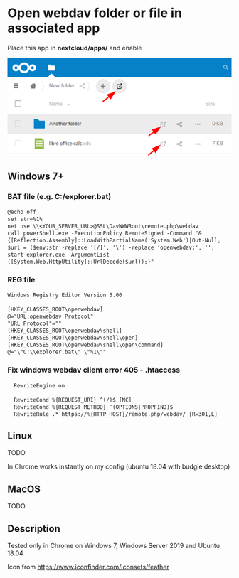 # Open webdav folder or file in associated app

Place this app in **nextcloud/apps/** and enable

![](img/example.png)

## Windows 7+

### BAT file (e.g. C:/explorer.bat)

```
@echo off
set str=%1%
net use \\<YOUR_SERVER_URL>@SSL\DavWWWRoot\remote.php\webdav
call powerShell.exe -ExecutionPolicy RemoteSigned -Command "&{[Reflection.Assembly]::LoadWithPartialName('System.Web')|Out-Null; $url = ($env:str -replace '[/]', '\') -replace 'openwebdav:', ''; start explorer.exe -ArgumentList ([System.Web.HttpUtility]::UrlDecode($url));}"
```

### REG file

```
Windows Registry Editor Version 5.00

[HKEY_CLASSES_ROOT\openwebdav]
@="URL:openwebdav Protocol"
"URL Protocol"=""
[HKEY_CLASSES_ROOT\openwebdav\shell]
[HKEY_CLASSES_ROOT\openwebdav\shell\open]
[HKEY_CLASSES_ROOT\openwebdav\shell\open\command]
@="\"C:\\explorer.bat\" \"%1\""
```

### Fix windows webdav client error 405 - .htaccess

```
  RewriteEngine on

  RewriteCond %{REQUEST_URI} ^(/)$ [NC]
  RewriteCond %{REQUEST_METHOD} ^(OPTIONS|PROPFIND)$
  RewriteRule .* https://%{HTTP_HOST}/remote.php/webdav/ [R=301,L]
```

## Linux

TODO

In Chrome works instantly on my config (ubuntu 18.04 with budgie desktop)

## MacOS

TODO

## Description

Tested only in Chrome on Windows 7, Windows Server 2019 and Ubuntu 18.04


Icon from https://www.iconfinder.com/iconsets/feather
